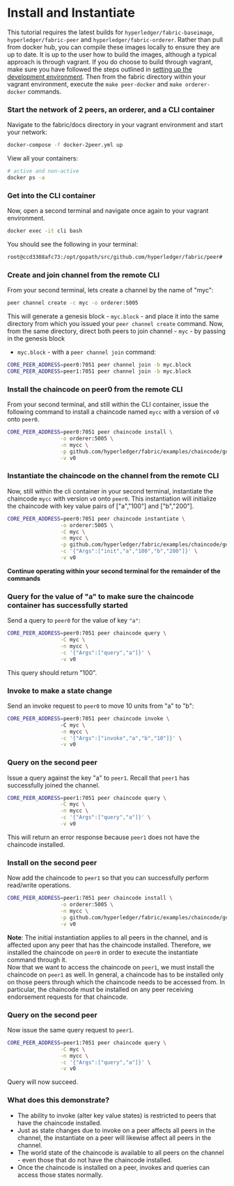 # Install and Instantiate

This tutorial requires the latest builds for `hyperledger/fabric-baseimage`, `hyperledger/fabric-peer`
and `hyperledger/fabric-orderer`.  Rather than pull from docker hub, you can compile
these images locally to ensure they are up to date.  It is up to the user how to build
the images, although a typical approach is through vagrant.  If you do choose to build
through vagrant, make sure you have followed the steps outlined in
[setting up the development environment](dev-setup/devenv.md).  Then from the
fabric directory within your vagrant environment, execute the `make peer-docker`
and `make orderer-docker` commands.

### Start the network of 2 peers, an orderer, and a CLI container
Navigate to the fabric/docs directory in your vagrant environment and start your network:
```bash
docker-compose -f docker-2peer.yml up
```
View all your containers:
```bash
# active and non-active
docker ps -a
```

### Get into the CLI container
Now, open a second terminal and navigate once again to your vagrant environment.
```bash
docker exec -it cli bash
```
You should see the following in your terminal:
```bash
root@ccd3308afc73:/opt/gopath/src/github.com/hyperledger/fabric/peer#
```

### Create and join channel from the remote CLI
From your second terminal, lets create a channel by the name of "myc":
```bash
peer channel create -c myc -o orderer:5005
```
This will generate a genesis block - `myc.block` - and place it into the same directory
from which you issued your `peer channel create` command.  Now, from the same directory,
direct both peers to join channel - `myc` - by passing in the genesis block
- `myc.block` - with a `peer channel join` command:
```bash
CORE_PEER_ADDRESS=peer0:7051 peer channel join -b myc.block
CORE_PEER_ADDRESS=peer1:7051 peer channel join -b myc.block
```

### Install the chaincode on peer0 from the remote CLI
From your second terminal, and still within the CLI container, issue the following
command to install a chaincode named `mycc` with a version of `v0` onto `peer0`.
```bash
CORE_PEER_ADDRESS=peer0:7051 peer chaincode install \
                 -o orderer:5005 \
                 -n mycc \
                 -p github.com/hyperledger/fabric/examples/chaincode/go/chaincode_example02 \
                 -v v0
```

### Instantiate the chaincode on the channel from the remote CLI
Now, still within the cli container in your second terminal, instantiate the chaincode
`mycc` with version `v0` onto `peer0`.  This instantiation will initialize the chaincode
with key value pairs of ["a","100"] and ["b","200"].
```bash
CORE_PEER_ADDRESS=peer0:7051 peer chaincode instantiate \
                 -o orderer:5005 \
                 -C myc \
                 -n mycc \
                 -p github.com/hyperledger/fabric/examples/chaincode/go/chaincode_example02 \
                 -c '{"Args":["init","a","100","b","200"]}' \
                 -v v0 
```
__Continue operating within your second terminal for the remainder of the commands__

### Query for the value of "a" to make sure the chaincode container has successfully started
Send a query to `peer0` for the value of key `"a"`:
```bash
CORE_PEER_ADDRESS=peer0:7051 peer chaincode query \
                 -C myc \
                 -n mycc \
                 -c '{"Args":["query","a"]}' \
                 -v v0
```
This query should return "100".

### Invoke to make a state change
Send an invoke request to `peer0` to move 10 units from "a" to "b":
```bash
CORE_PEER_ADDRESS=peer0:7051 peer chaincode invoke \ 
                 -C myc \
                 -n mycc \
                 -c '{"Args":["invoke","a","b","10"]}' \
                 -v v0
```

### Query on the second peer
Issue a query against the key "a" to `peer1`.  Recall that `peer1` has successfully
joined the channel.
```bash
CORE_PEER_ADDRESS=peer1:7051 peer chaincode query \
                 -C myc \
                 -n mycc \
                 -c '{"Args":["query","a"]}' \
                 -v v0
```
This will return an error response because `peer1` does not have the chaincode installed.

### Install on the second peer
Now add the chaincode to `peer1` so that you can successfully perform read/write operations.
```bash
CORE_PEER_ADDRESS=peer1:7051 peer chaincode install \
                 -o orderer:5005 \
                 -n mycc \
                 -p github.com/hyperledger/fabric/examples/chaincode/go/chaincode_example02 \
                 -v v0
```
__Note__: The initial instantiation applies to all peers in the channel, and is
affected upon any peer that has the chaincode installed.  Therefore, we installed
the chaincode on `peer0` in order to execute the instantiate command through it.  
Now that we want to access the chaincode on `peer1`, we must install the chaincode
on `peer1` as well.  In general, a chaincode has to be installed only on those peers
through which the chaincode needs to be accessed from.  In particular, the
chaincode must be installed on any peer receiving endorsement requests for that chaincode.

### Query on the second peer
Now issue the same query request to `peer1`.
```bash
CORE_PEER_ADDRESS=peer1:7051 peer chaincode query \
                 -C myc \
                 -n mycc \
                 -c '{"Args":["query","a"]}' \
                 -v v0
```
Query will now succeed.

### What does this demonstrate?
- The ability to invoke (alter key value states) is restricted to peers that have the chaincode installed.
- Just as state changes due to invoke on a peer affects all peers in the channel, the instantiate on a peer will
likewise affect all peers in the channel.
- The world state of the chaincode is available to all peers on the channel - even those that do not have the chaincode installed.
- Once the chaincode is installed on a peer, invokes and queries can access those states normally.
